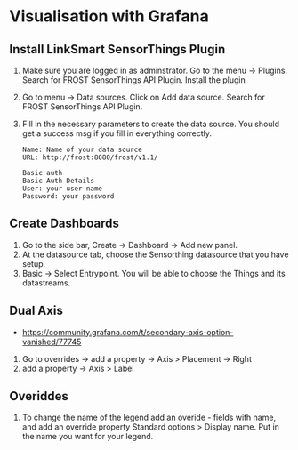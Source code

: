 # Visualisation with Grafana

## Install LinkSmart SensorThings Plugin
1. Make sure you are logged in as adminstrator. Go to the menu -> Plugins. Search for FROST SensorThings API Plugin. Install the plugin

2. Go to menu -> Data sources. Click on Add data source. Search for FROST SensorThings API Plugin.
3. Fill in the necessary parameters to create the data source. You should get a success msg if you fill in everything correctly.
    ```
    Name: Name of your data source
    URL: http://frost:8080/frost/v1.1/

    Basic auth
    Basic Auth Details
    User: your user name
    Password: your password
    ```
## Create Dashboards
1. Go to the side bar, Create -> Dashboard -> Add new panel.
2. At the datasource tab, choose the Sensorthing datasource that you have setup.
3. Basic -> Select Entrypoint. You will be able to choose the Things and its datastreams.

## Dual Axis
- https://community.grafana.com/t/secondary-axis-option-vanished/77745

1. Go to overrides -> add a property -> Axis > Placement -> Right
2. add a property ->  Axis > Label 

## Overiddes
1. To change the name of the legend add an overide - fields with name, and add an override property Standard options > Display name. Put in the name you want for your legend. 

